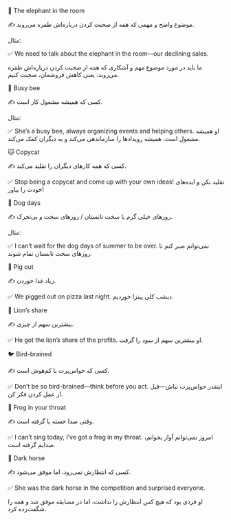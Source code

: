 🐘 The elephant in the room

✍️ موضوع واضح و مهمی که همه از صحبت کردن درباره‌اش طفره می‌روند.

مثال:

✅  We need to talk about the elephant in the room—our declining sales.

ما باید در مورد موضوع مهم و آشکاری که همه از صحبت کردن درباره‌اش طفره می‌روند، یعنی کاهش فروشمان، صحبت کنیم.


🐝 Busy bee

✍️ کسی که همیشه مشغول کار است.

مثال:

✅ She’s a busy bee, always organizing events and helping others.
او همیشه مشغول است، همیشه رویدادها را سازماندهی می‌کند و به دیگران کمک می‌کند.

🐱 Copycat

✍️ کسی که همه کارهای دیگران را تقلید می‌کند.

✅ Stop being a copycat and come up with your own ideas!
تقلید نکن و ایده‌های خودت را بیاور!

🐶 Dog days

✍️ روزهای خیلی گرم یا سخت تابستان / روزهای سخت و بی‌تحرک.

مثال:

✅ I can’t wait for the dog days of summer to be over.
نمی‌توانم صبر کنم تا روزهای سخت تابستان تمام شوند.

🐷 Pig out

✍️ زیاد غذا خوردن.

✅  We pigged out on pizza last night.
دیشب کلی پیتزا خوردیم.

🦁 Lion’s share

✍️ بیشترین سهم از چیزی.

✅ He got the lion’s share of the profits.
او بیشترین سهم از سود را گرفت.

🐦 Bird-brained

✍️ کسی که حواس‌پرت یا کم‌هوش است.

✅ Don’t be so bird-brained—think before you act.
اینقدر حواس‌پرت نباش—قبل از عمل کردن فکر کن.

🐸 Frog in your throat

✍️ وقتی صدا خسته یا گرفته است.

✅ I can’t sing today, I’ve got a frog in my throat.
امروز نمی‌توانم آواز بخوانم، صدایم گرفته است.

🐴 Dark horse

✍️ کسی که انتظارش نمی‌رود، اما موفق می‌شود.

✅ She was the dark horse in the competition and surprised everyone.

او فردی بود که هیچ کس انتظارش را نداشت، اما در مسابقه موفق شد و همه را شگفت‌زده کرد.